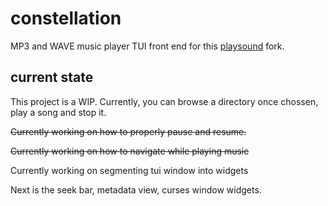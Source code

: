 # constellation
MP3 and WAVE music player TUI front end for this [playsound](https://github.com/Zehina/playsound) fork.

## current state
This project is a WIP. Currently, you can browse a directory once chossen, play a song and stop it.

~~Currently working on how to properly pause and resume.~~

~~Currently working on how to navigate while playing music~~

Currently working on segmenting tui window into widgets

Next is the seek bar, metadata view, curses window widgets.
